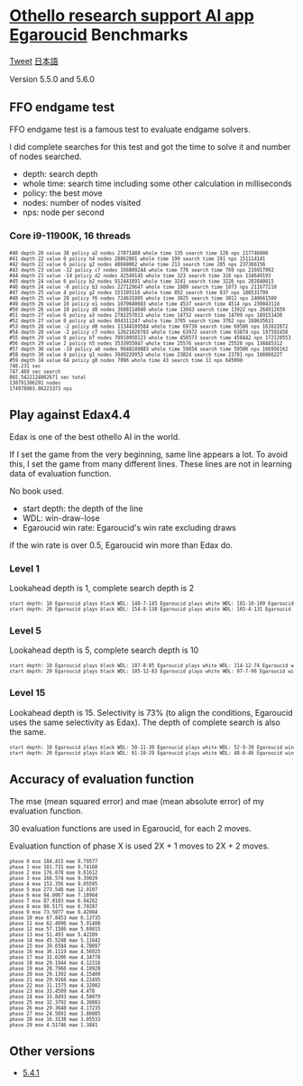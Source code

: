 # [Othello research support AI app Egaroucid](https://www.egaroucid-app.nyanyan.dev/) Benchmarks

<a href="https://twitter.com/share?ref_src=twsrc%5Etfw" class="twitter-share-button" data-text="Othello research support AI app Egaroucid" data-url="https://www.egaroucid-app.nyanyan.dev/" data-hashtags="egaroucid" data-related="takuto_yamana,Nyanyan_Cube" data-show-count="false">Tweet</a><script async src="https://platform.twitter.com/widgets.js" charset="utf-8"></script> <a href=./../ja/>日本語</a>

Version 5.5.0 and 5.6.0

## FFO endgame test

FFO endgame test is a famous test to evaluate endgame solvers.

I did complete searches for this test and got the time to solve it and number of nodes searched.

* depth: search depth
* whole time: search time including some other calculation in milliseconds
* policy: the best move
* nodes: number of nodes visited
* nps: node per second

### Core i9-11900K, 16 threads

<div style="font-size:60%"><pre>#40 depth 20 value 38 policy a2 nodes 27871488 whole time 135 search time 128 nps 217746000
#41 depth 22 value 0 policy h4 nodes 28862801 whole time 199 search time 191 nps 151114141
#42 depth 22 value 6 policy g2 nodes 48660062 whole time 213 search time 205 nps 237366156
#43 depth 23 value -12 policy c7 nodes 166809244 whole time 776 search time 769 nps 216917092
#44 depth 23 value -14 policy d2 nodes 42549145 whole time 323 search time 316 nps 134649193
#45 depth 24 value 6 policy b2 nodes 912441891 whole time 3241 search time 3226 nps 282840015
#46 depth 24 value -8 policy b3 nodes 227129647 whole time 1089 search time 1073 nps 211677210
#47 depth 25 value 4 policy g2 nodes 151105116 whole time 852 search time 837 nps 180531799
#48 depth 25 value 28 policy f6 nodes 724631805 whole time 3025 search time 3011 nps 240661509
#49 depth 26 value 16 policy e1 nodes 1079040603 whole time 4537 search time 4514 nps 239043110
#50 depth 26 value 10 policy d8 nodes 3688114040 whole time 13943 search time 13922 nps 264912659
#51 depth 27 value 6 policy a3 nodes 2782257813 whole time 14732 search time 14709 nps 189153430
#52 depth 27 value 0 policy a3 nodes 604311247 whole time 3785 search time 3762 nps 160635631
#53 depth 28 value -2 policy d8 nodes 11344109584 whole time 69739 search time 69586 nps 163022872
#54 depth 28 value -2 policy c7 nodes 12621020703 whole time 63972 search time 63874 nps 197592458
#55 depth 29 value 0 policy b7 nodes 78910958123 whole time 458573 search time 458442 nps 172128553
#56 depth 29 value 2 policy h5 nodes 3533955047 whole time 25576 search time 25526 nps 138445312
#57 depth 30 value -10 policy a6 nodes 9948249883 whole time 59654 search time 59586 nps 166956162
#58 depth 30 value 4 policy g1 nodes 3949220953 whole time 23824 search time 23781 nps 166066227
#59 depth 34 value 64 policy g8 nodes 7096 whole time 43 search time 11 nps 645090
748.231 sec
747.469 sec search
802.5422124862671 sec total
130791306291 nodes
174978903.86223373 nps</pre></div>




## Play against Edax4.4

Edax is one of the best othello AI in the world.

If I set the game from the very beginning, same line appears a lot. To avoid this, I set the game from many different lines. These lines are not in learning data of evaluation function.

No book used.

* start depth: the depth of the line
* WDL: win-draw-lose
* Egaroucid win rate: Egaroucid's win rate excluding draws

if the win rate is over 0.5, Egaroucid win more than Edax do.

### Level 1

Lookahead depth is 1, complete search depth is 2

<div style="font-size:60%"><pre>start depth: 10 Egaroucid plays black WDL: 148-7-145 Egaroucid plays white WDL: 181-10-109 Egaroucid win rate: 0.5643224699828473
start depth: 20 Egaroucid plays black WDL: 154-8-138 Egaroucid plays white WDL: 165-4-131 Egaroucid win rate: 0.5425170068027211
</pre></div>


### Level 5

Lookahead depth is 5, complete search depth is 10

<div style="font-size:60%"><pre>start depth: 10 Egaroucid plays black WDL: 107-8-85 Egaroucid plays white WDL: 114-12-74 Egaroucid win rate: 0.5815789473684211
start depth: 20 Egaroucid plays black WDL: 105-12-83 Egaroucid plays white WDL: 97-7-96 Egaroucid win rate: 0.5301837270341208</pre></div>

### Level 15

Lookahead depth is 15. Selectivity is 73% (to align the conditions, Egaroucid uses the same selectivity as Edax). The depth of complete search is also the same.

<div style="font-size:60%"><pre>start depth: 10 Egaroucid plays black WDL: 50-11-39 Egaroucid plays white WDL: 52-9-39 Egaroucid win rate: 0.5666666666666667
start depth: 20 Egaroucid plays black WDL: 61-10-29 Egaroucid plays white WDL: 48-6-46 Egaroucid win rate: 0.592391304347826</pre></div>


## Accuracy of evaluation function

The mse (mean squared error) and mae (mean absolute error) of my evaluation function.

30 evaluation functions are used in Egaroucid, for each 2 moves.

Evaluation function of phase X is used 2X + 1 moves to 2X + 2 moves.

<div style="font-size:60%"><pre>phase 0 mse 184.415 mae 9.79577
phase 1 mse 181.731 mae 9.74168
phase 2 mse 176.078 mae 9.61612
phase 3 mse 166.574 mae 9.39029
phase 4 mse 153.356 mae 9.05595
phase 5 mse 273.548 mae 12.0107
phase 6 mse 94.0067 mae 7.18964
phase 7 mse 87.0103 mae 6.94262
phase 8 mse 80.5171 mae 6.70287
phase 9 mse 73.5077 mae 6.42004
phase 10 mse 67.8453 mae 6.13735
phase 11 mse 62.4096 mae 5.91408
phase 12 mse 57.1586 mae 5.69015
phase 13 mse 51.493 mae 5.42289
phase 14 mse 45.5248 mae 5.11642
phase 15 mse 39.6584 mae 4.78097
phase 16 mse 36.1119 mae 4.56925
phase 17 mse 32.6206 mae 4.34778
phase 18 mse 29.1944 mae 4.12316
phase 19 mse 28.7966 mae 4.10928
phase 20 mse 29.1392 mae 4.15409
phase 21 mse 29.9168 mae 4.22495
phase 22 mse 31.1575 mae 4.32002
phase 23 mse 33.4589 mae 4.478
phase 24 mse 33.8493 mae 4.50079
phase 25 mse 32.3792 mae 4.39883
phase 26 mse 29.3648 mae 4.17235
phase 27 mse 24.5691 mae 3.80085
phase 28 mse 16.3138 mae 3.05533
phase 29 mse 4.51746 mae 1.3841</pre></div>



## Other versions

* [5.4.1](./../5_4_1)

